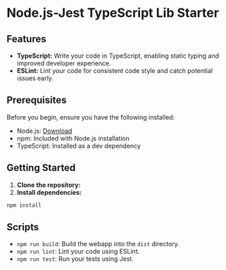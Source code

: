 # Node.js-Jest TypeScript Lib Starter

## Features

- **TypeScript:** Write your code in TypeScript, enabling static typing and improved developer experience.
- **ESLint:** Lint your code for consistent code style and catch potential issues early.

## Prerequisites

Before you begin, ensure you have the following installed:

- Node.js: [Download](https://nodejs.org/)
- npm: Included with Node.js installation
- TypeScript: Installed as a dev dependency

## Getting Started

1. **Clone the repository:**
2. **Install dependencies:**

```bash
npm install
```

## Scripts

- `npm run build`: Build the webapp into the `dist` directory.
- `npm run lint`: Lint your code using ESLint.
- `npm run test`: Run your tests using Jest.
